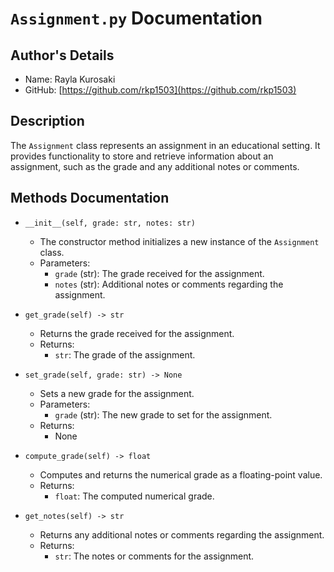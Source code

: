 # `Assignment.py` Documentation

## Author's Details
- Name: Rayla Kurosaki
- GitHub: [https://github.com/rkp1503](https://github.com/rkp1503)

## Description
The `Assignment` class represents an assignment in an educational setting. It provides functionality to store and retrieve information about an assignment, such as the grade and any additional notes or comments.

## Methods Documentation

- `__init__(self, grade: str, notes: str)`
  - The constructor method initializes a new instance of the `Assignment` class.
  - Parameters:
    - `grade` (str): The grade received for the assignment.
    - `notes` (str): Additional notes or comments regarding the assignment.

- `get_grade(self) -> str`
  - Returns the grade received for the assignment.
  - Returns:
    - `str`: The grade of the assignment.

- `set_grade(self, grade: str) -> None`
  - Sets a new grade for the assignment.
  - Parameters:
    - `grade` (str): The new grade to set for the assignment.
  - Returns:
    - None

- `compute_grade(self) -> float`
  - Computes and returns the numerical grade as a floating-point value.
  - Returns:
    - `float`: The computed numerical grade.

- `get_notes(self) -> str`
  - Returns any additional notes or comments regarding the assignment.
  - Returns:
    - `str`: The notes or comments for the assignment.
